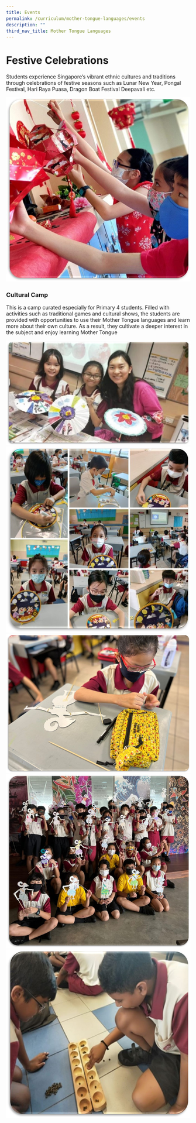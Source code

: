 ```yaml
---
title: Events
permalink: /curriculum/mother-tongue-languages/events
description: ""
third_nav_title: Mother Tongue Languages
---
```

# Festive Celebrations

Students experience Singapore’s vibrant ethnic cultures and traditions through celebrations of festive seasons such as Lunar New Year, Pongal Festival, Hari Raya Puasa, Dragon Boat Festival Deepavali etc.

![](/images/MT8.jpeg)

### Cultural Camp

This is a camp curated especially for Primary 4 students. Filled with activities such as traditional games and cultural shows, the students are provided with opportunities to use their Mother Tongue languages and learn more about their own culture. As a result, they cultivate a deeper interest in the subject and enjoy learning Mother Tongue

![](/images/MT9.jpeg)
![](/images/MT10.jpeg)
![](/images/MT11.jpeg)
![](/images/MT12.jpeg)
![](/images/MT13.jpeg)